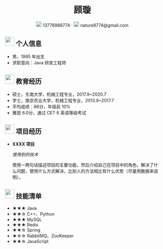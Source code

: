  <center>
     <h1>顾璇</h1>
     <div>
         <span>
             <img src="assets/phone-solid.svg" width="18px">
             13776988774
         </span>
         ·
         <span>
             <img src="assets/envelope-solid.svg" width="18px">
             nature8774@gmail.com
         </span>
     </div>
 </center>

 ## <img src="assets/info-circle-solid.svg" width="30px"> 个人信息 

 - 男，1995 年出生
 - 求职意向：Java 研发工程师

## <img src="assets/graduation-cap-solid.svg" width="30px"> 教育经历

- 硕士，东南大学，机械工程专业，2017.9~2020.7
- 学士，南京农业大学，机械工程专业，2013.9~2017.7
- 平均成绩：86分，年级前 10%
- 雅思 6.0分，通过 CET 6 英语等级考试



## <img src="assets/project-diagram-solid.svg" width="30px"> 项目经历

- **XXXX 项目**

  *使用到的技术*

  使用一两句话描述项目的主要功能，然后介绍自己在项目中的角色，解决了什么问题，使用什么方式解决，比别人的方法相比有什么优势（尽量用数据来说明）。

## <img src="assets/tools-solid.svg" width="30px"> 技能清单

- ★★★ Java
- ★★☆ C++、Python
- ★★★ MySQL
- ★★★ Redis
- ★★☆ Spring
- ★☆☆ RabbitMQ、ZooKeeper
- ★★☆ JavaScript
